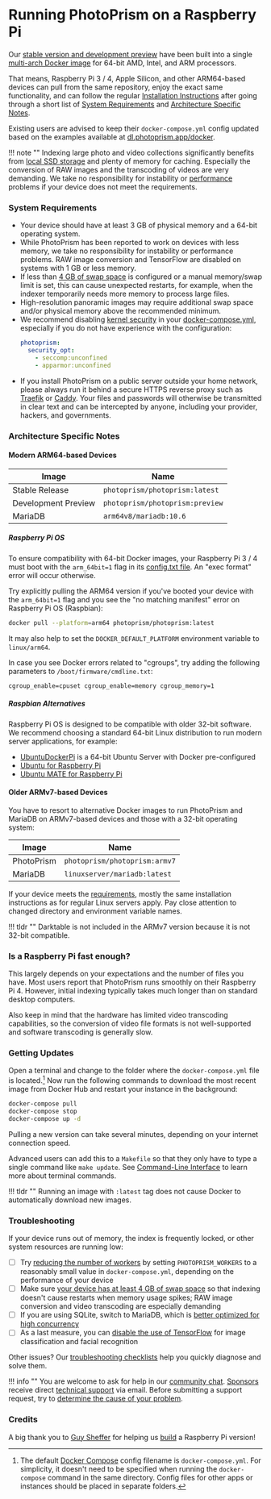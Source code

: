 # Running PhotoPrism on a Raspberry Pi

Our [stable version and development preview](../release-notes.md) have been built into a single
[multi-arch Docker image](https://hub.docker.com/r/photoprism/photoprism) for 64-bit AMD, Intel, and ARM processors.

That means, Raspberry Pi 3 / 4, Apple Silicon, and other ARM64-based devices can pull from the same repository,
enjoy the exact same functionality, and can follow the regular [Installation Instructions](docker-compose.md) 
after going through a short list of [System Requirements](#system-requirements) and
[Architecture Specific Notes](#architecture-specific-notes).

Existing users are advised to keep their `docker-compose.yml` config updated based on the examples
available at [dl.photoprism.app/docker](https://dl.photoprism.app/docker/).

!!! note ""
    Indexing large photo and video collections significantly benefits from [local SSD storage](troubleshooting/performance.md#storage)
    and plenty of memory for caching. Especially the conversion of RAW images and the transcoding of videos are very demanding.
    We take no responsibility for instability or [performance](troubleshooting/performance.md) problems if your device
    does not meet the requirements.

### System Requirements ###

- Your device should have at least 3 GB of physical memory and a 64-bit operating system.
- While PhotoPrism has been reported to work on devices with less memory, we take no responsibility for instability or performance problems. RAW image conversion and TensorFlow are disabled on systems with 1 GB or less memory.
- If less than [4 GB of swap space](troubleshooting/docker.md#adding-swap) is configured or a manual memory/swap limit is set, this can cause unexpected restarts, for example, when the indexer temporarily needs more memory to process large files.
- High-resolution panoramic images may require additional swap space and/or physical memory above the recommended minimum.
- We recommend disabling [kernel security](troubleshooting/docker.md#kernel-security) in your 
  [docker-compose.yml](https://dl.photoprism.app/docker/arm64/docker-compose.yml), especially if you do 
  not have experience with the configuration:
  ```yaml
  photoprism:
    security_opt:
      - seccomp:unconfined
      - apparmor:unconfined
  ```
- If you install PhotoPrism on a public server outside your home network, please always run it behind a secure
  HTTPS reverse proxy such as [Traefik](proxies/traefik.md) or [Caddy](proxies/caddy-2.md).
  Your files and passwords will otherwise be transmitted in clear text and can be intercepted by anyone, 
  including your provider, hackers, and governments.

### Architecture Specific Notes ###

#### Modern ARM64-based Devices ####

| Image               | Name                               |
|---------------------|------------------------------------|
| Stable Release      | `photoprism/photoprism:latest`     | 
| Development Preview | `photoprism/photoprism:preview`    | 
| MariaDB             | `arm64v8/mariadb:10.6`             | 

##### Raspberry Pi OS #####

To ensure compatibility with 64-bit Docker images, your Raspberry Pi 3 / 4 must boot with
the `arm_64bit=1` flag in its [config.txt file](https://www.raspberrypi.org/documentation/installation/installing-images/README.md).
An "exec format" error will occur otherwise.

Try explicitly pulling the ARM64 version if you've booted your device with the `arm_64bit=1` flag 
and you see the "no matching manifest" error on Raspberry Pi OS (Raspbian):

```bash
docker pull --platform=arm64 photoprism/photoprism:latest
```

It may also help to set the `DOCKER_DEFAULT_PLATFORM` environment variable to `linux/arm64`.

In case you see Docker errors related to "cgroups", try adding the following parameters 
to `/boot/firmware/cmdline.txt`:

```
cgroup_enable=cpuset cgroup_enable=memory cgroup_memory=1
```

##### Raspbian Alternatives #####

Raspberry Pi OS is designed to be compatible with older 32-bit software. We recommend choosing 
a standard 64-bit Linux distribution to run modern server applications, for example:

- [UbuntuDockerPi](https://github.com/guysoft/UbuntuDockerPi) is a 64-bit Ubuntu Server with Docker pre-configured
- [Ubuntu for Raspberry Pi](https://ubuntu.com/raspberry-pi)
- [Ubuntu MATE for Raspberry Pi](https://ubuntu-mate.org/raspberry-pi/)

#### Older ARMv7-based Devices ####

You have to resort to alternative Docker images to run PhotoPrism and MariaDB on ARMv7-based devices
and those with a 32-bit operating system:

| Image      | Name                                |
|------------|-------------------------------------|
| PhotoPrism | `photoprism/photoprism:armv7`       | 
| MariaDB    | `linuxserver/mariadb:latest`        | 

If your device meets the [requirements](#system-requirements), mostly the same installation instructions as 
for regular Linux servers apply. Pay close attention to changed directory and environment variable names.

!!! tldr ""
    Darktable is not included in the ARMv7 version because it is not 32-bit compatible.

### Is a Raspberry Pi fast enough? ###

This largely depends on your expectations and the number of files you have. Most users report that
PhotoPrism runs smoothly on their Raspberry Pi 4. However, initial indexing typically takes much longer
than on standard desktop computers.

Also keep in mind that the hardware has limited video transcoding capabilities, so the conversion of video
file formats is not well-supported and software transcoding is generally slow.

### Getting Updates ###

Open a terminal and change to the folder where the `docker-compose.yml` file is located.[^1]
Now run the following commands to download the most recent image from Docker Hub and
restart your instance in the background:

```bash
docker-compose pull
docker-compose stop
docker-compose up -d
```

Pulling a new version can take several minutes, depending on your internet connection speed.

Advanced users can add this to a `Makefile` so that they only have to type a single
command like `make update`. See [Command-Line Interface](docker-compose.md#command-line-interface) 
to learn more about terminal commands.

!!! tldr ""
    Running an image with `:latest` tag does not cause Docker to automatically download new images.

### Troubleshooting ###

If your device runs out of memory, the index is frequently locked, or other system resources are running low:

- [ ] Try [reducing the number of workers](config-options.md#index-workers) by setting `PHOTOPRISM_WORKERS` to a reasonably small value in `docker-compose.yml`, depending on the performance of your device
- [ ] Make sure [your device has at least 4 GB of swap space](troubleshooting/docker.md#adding-swap) so that indexing doesn't cause restarts when memory usage spikes; RAW image conversion and video transcoding are especially demanding
- [ ] If you are using SQLite, switch to MariaDB, which is [better optimized for high concurrency](faq.md#should-i-use-sqlite-mariadb-or-mysql)
- [ ] As a last measure, you can [disable the use of TensorFlow](config-options.md#feature-flags) for image classification and facial recognition

Other issues? Our [troubleshooting checklists](troubleshooting/index.md) help you quickly diagnose and solve them.

!!! info ""
    You are welcome to ask for help in our [community chat](https://gitter.im/browseyourlife/community).
    [Sponsors](../funding.md) receive direct [technical support](https://photoprism.app/contact) via email.
    Before submitting a support request, try to [determine the cause of your problem](troubleshooting/index.md).

### Credits ###

A big thank you to [Guy Sheffer](https://github.com/guysoft) for helping us [build](https://github.com/photoprism/photoprism/issues/109)
a Raspberry Pi version!

[^1]: The default [Docker Compose](https://docs.docker.com/compose/) config filename is `docker-compose.yml`. For simplicity, it doesn't need to be specified when running the `docker-compose` command in the same directory. Config files for other apps or instances should be placed in separate folders.
